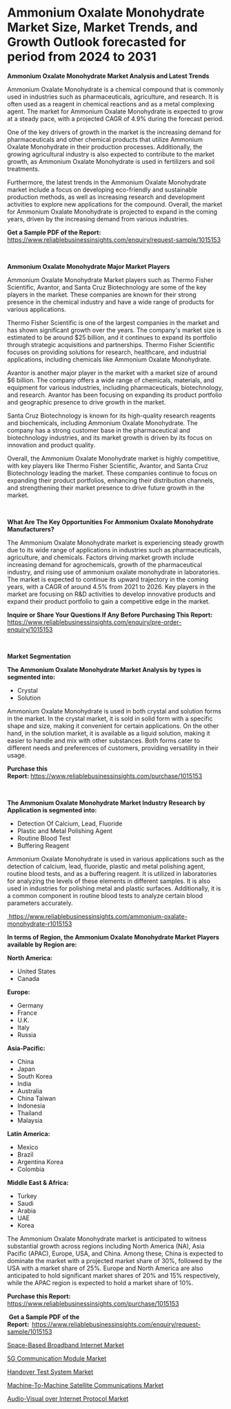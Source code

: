 <p><h1>Ammonium Oxalate Monohydrate Market Size, Market Trends, and Growth Outlook forecasted for period from 2024 to 2031</h1></p><p><strong>Ammonium Oxalate Monohydrate Market Analysis and Latest Trends</strong></p>
<p><p>Ammonium Oxalate Monohydrate is a chemical compound that is commonly used in industries such as pharmaceuticals, agriculture, and research. It is often used as a reagent in chemical reactions and as a metal complexing agent. The market for Ammonium Oxalate Monohydrate is expected to grow at a steady pace, with a projected CAGR of 4.9% during the forecast period.</p><p>One of the key drivers of growth in the market is the increasing demand for pharmaceuticals and other chemical products that utilize Ammonium Oxalate Monohydrate in their production processes. Additionally, the growing agricultural industry is also expected to contribute to the market growth, as Ammonium Oxalate Monohydrate is used in fertilizers and soil treatments.</p><p>Furthermore, the latest trends in the Ammonium Oxalate Monohydrate market include a focus on developing eco-friendly and sustainable production methods, as well as increasing research and development activities to explore new applications for the compound. Overall, the market for Ammonium Oxalate Monohydrate is projected to expand in the coming years, driven by the increasing demand from various industries.</p></p>
<p><strong>Get a Sample PDF of the Report:&nbsp;</strong> <a href="https://www.reliablebusinessinsights.com/enquiry/request-sample/1015153">https://www.reliablebusinessinsights.com/enquiry/request-sample/1015153</a></p>
<p>&nbsp;</p>
<p><strong>Ammonium Oxalate Monohydrate Major Market Players</strong></p>
<p><p>Ammonium Oxalate Monohydrate Market players such as Thermo Fisher Scientific, Avantor, and Santa Cruz Biotechnology are some of the key players in the market. These companies are known for their strong presence in the chemical industry and have a wide range of products for various applications.</p><p>Thermo Fisher Scientific is one of the largest companies in the market and has shown significant growth over the years. The company's market size is estimated to be around $25 billion, and it continues to expand its portfolio through strategic acquisitions and partnerships. Thermo Fisher Scientific focuses on providing solutions for research, healthcare, and industrial applications, including chemicals like Ammonium Oxalate Monohydrate.</p><p>Avantor is another major player in the market with a market size of around $6 billion. The company offers a wide range of chemicals, materials, and equipment for various industries, including pharmaceuticals, biotechnology, and research. Avantor has been focusing on expanding its product portfolio and geographic presence to drive growth in the market.</p><p>Santa Cruz Biotechnology is known for its high-quality research reagents and biochemicals, including Ammonium Oxalate Monohydrate. The company has a strong customer base in the pharmaceutical and biotechnology industries, and its market growth is driven by its focus on innovation and product quality.</p><p>Overall, the Ammonium Oxalate Monohydrate market is highly competitive, with key players like Thermo Fisher Scientific, Avantor, and Santa Cruz Biotechnology leading the market. These companies continue to focus on expanding their product portfolios, enhancing their distribution channels, and strengthening their market presence to drive future growth in the market.</p></p>
<p>&nbsp;</p>
<p><strong>What Are The Key Opportunities For Ammonium Oxalate Monohydrate Manufacturers?</strong></p>
<p><p>The Ammonium Oxalate Monohydrate market is experiencing steady growth due to its wide range of applications in industries such as pharmaceuticals, agriculture, and chemicals. Factors driving market growth include increasing demand for agrochemicals, growth of the pharmaceutical industry, and rising use of ammonium oxalate monohydrate in laboratories. The market is expected to continue its upward trajectory in the coming years, with a CAGR of around 4.5% from 2021 to 2026. Key players in the market are focusing on R&D activities to develop innovative products and expand their product portfolio to gain a competitive edge in the market.</p></p>
<p><strong>Inquire or Share Your Questions If Any Before Purchasing This Report:</strong> <a href="https://www.reliablebusinessinsights.com/enquiry/pre-order-enquiry/1015153">https://www.reliablebusinessinsights.com/enquiry/pre-order-enquiry/1015153</a></p>
<p>&nbsp;</p>
<p><strong>Market Segmentation</strong></p>
<p><strong>The Ammonium Oxalate Monohydrate Market Analysis by types is segmented into:</strong></p>
<p><ul><li>Crystal</li><li>Solution</li></ul></p>
<p><p>Ammonium Oxalate Monohydrate is used in both crystal and solution forms in the market. In the crystal market, it is sold in solid form with a specific shape and size, making it convenient for certain applications. On the other hand, in the solution market, it is available as a liquid solution, making it easier to handle and mix with other substances. Both forms cater to different needs and preferences of customers, providing versatility in their usage.</p></p>
<p><strong>Purchase this Report:&nbsp;</strong><a href="https://www.reliablebusinessinsights.com/purchase/1015153">https://www.reliablebusinessinsights.com/purchase/1015153</a></p>
<p>&nbsp;</p>
<p><strong>The Ammonium Oxalate Monohydrate Market Industry Research by Application is segmented into:</strong></p>
<p><ul><li>Detection Of Calcium, Lead, Fluoride</li><li>Plastic and Metal Polishing Agent</li><li>Routine Blood Test</li><li>Buffering Reagent</li></ul></p>
<p><p>Ammonium Oxalate Monohydrate is used in various applications such as the detection of calcium, lead, fluoride, plastic and metal polishing agent, routine blood tests, and as a buffering reagent. It is utilized in laboratories for analyzing the levels of these elements in different samples. It is also used in industries for polishing metal and plastic surfaces. Additionally, it is a common component in routine blood tests to analyze certain blood parameters accurately.</p></p>
<p><a href="https://www.reliablebusinessinsights.com/ammonium-oxalate-monohydrate-r1015153">&nbsp;https://www.reliablebusinessinsights.com/ammonium-oxalate-monohydrate-r1015153</a></p>
<p><strong>In terms of Region, the Ammonium Oxalate Monohydrate Market Players available by Region are:</strong></p>
<p>
    <p> <strong> North America: </strong>
        <ul>
            <li>United States</li>
            <li>Canada</li>
        </ul>
        </p> 
    <p> <strong> Europe: </strong>
        <ul>
            <li>Germany</li>
            <li>France</li>
            <li>U.K.</li>
            <li>Italy</li>
            <li>Russia</li>
        </ul>
        </p> 
    <p> <strong> Asia-Pacific: </strong>
        <ul>
            <li>China</li>
            <li>Japan</li>
            <li>South Korea</li>
            <li>India</li>
            <li>Australia</li>
            <li>China Taiwan</li>
            <li>Indonesia</li>
            <li>Thailand</li>
            <li>Malaysia</li>
        </ul>
        </p> 
    <p> <strong> Latin America: </strong>
        <ul>
            <li>Mexico</li>
            <li>Brazil</li>
            <li>Argentina Korea</li>
            <li>Colombia</li>
        </ul>
        </p> 
    <p> <strong> Middle East & Africa: </strong>
        <ul>
            <li>Turkey</li>
            <li>Saudi</li>
            <li>Arabia</li>
            <li>UAE</li>
            <li>Korea</li>
        </ul>
    </p>
    </p>
<p><p>The Ammonium Oxalate Monohydrate market is anticipated to witness substantial growth across regions including North America (NA), Asia Pacific (APAC), Europe, USA, and China. Among these, China is expected to dominate the market with a projected market share of 30%, followed by the USA with a market share of 25%. Europe and North America are also anticipated to hold significant market shares of 20% and 15% respectively, while the APAC region is expected to hold a market share of 10%.</p></p>
<p><strong>Purchase this Report: </strong><a href="https://www.reliablebusinessinsights.com/purchase/1015153">https://www.reliablebusinessinsights.com/purchase/1015153</a></p>
<p>&nbsp;<strong>Get a Sample PDF of the Report:&nbsp;&nbsp;</strong><a href="https://www.reliablebusinessinsights.com/enquiry/request-sample/1015153">https://www.reliablebusinessinsights.com/enquiry/request-sample/1015153</a></p>
<p><strong></strong></p>
<p><p><a href="https://medium.com/@gyuj5h/insights-into-the-space-based-broadband-internet-market-market-players-market-size-geographical-05efebc0e7ca">Space-Based Broadband Internet Market</a></p><p><a href="https://medium.com/@malcowens787546/5g-communication-module-market-trends-and-analysis-opportunities-and-challenges-for-future-f28e348aa7c2">5G Communication Module Market</a></p><p><a href="https://medium.com/@philipnewman983/handover-test-system-market-size-by-type-full-fan-out-handover-test-system-limited-fan-out-7907fb44ccb1">Handover Test System Market</a></p><p><a href="https://medium.com/@jordymiller63/machine-to-machine-satellite-communications-industry-analysis-report-its-market-size-growing-with-3afc74440974">Machine-To-Machine Satellite Communications Market</a></p><p><a href="https://medium.com/@willowbruen/audio-visual-over-internet-protocol-market-share-and-new-trends-analysis-by-its-type-application-06a7971cc881">Audio-Visual over Internet Protocol Market</a></p></p>